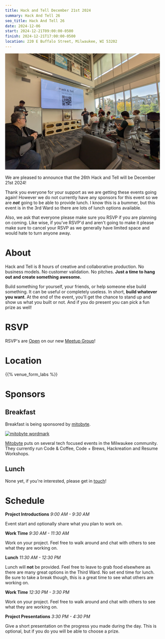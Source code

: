 ```yaml
---
title: Hack and Tell December 21st 2024
summary: Hack And Tell 26
seo_title: Hack And Tell 26
date: 2024-12-06
start: 2024-12-21T09:00:00-0500
finish: 2024-12-21T17:00:00-0500
location: 220 E Buffalo Street, Milwaukee, WI 53202
---
```


![Introductions](images/introductions.jpg)

We are pleased to announce that the 26th Hack and Tell will be December 21st
2024!

Thank you everyone for your support as we are getting these events going
again! However we do not currently have any sponsors for this event so we are
***not*** going to be able to provide lunch. I know this is a bummer, but this
event is in the 3rd Ward so there are lots of lunch options available.

Also, we ask that everyone please make sure you RSVP if you are planning on
coming. Like wise, if you've RSVP'd and aren't going to make it please make
sure to cancel your RSVP as we generally have limited space and would hate to
turn anyone away.

# About

Hack and Tell is 8 hours of creative and collaborative production. No business
models. No customer validation. No pitches. **Just a time to hang out and
create something awesome.**

Build something for yourself, your friends, or help someone else build
something. It can be useful or completely useless. In short, **build whatever
you want**. At the end of the event, you'll get the chance to stand up and show
us what you built or not. And if you do present you can pick a fun prize as
well!

# RSVP

RSVP's are [Open](https://www.meetup.com/hackandtell/events/304722314) on our
new [Meetup Group](https://www.meetup.com/hackandtell/)!

# Location

{{% venue_form_labs %}}

# Sponsors

## Breakfast

Breakfast is being sponsored by [mitobyte](https://mitobyte.com/).

[![mitobyte wordmark](/images/sponsors/mitobyte.png)](https://mitobyte.com/)

[Mitobyte](https://mitobyte.com/) puts on several tech focused events in the
Milwaukee community. They currently run Code & Coffee, Code + Brews,
Hackreation and Resume Workshops.

## Lunch

None yet, if you're interested, please get in [touch](/contact)!

# Schedule

**Project Introductions** *9:00 AM - 9:30 AM*

Event start and optionally share what you plan to work on.

**Work Time** *9:30 AM - 11:30 AM*

Work on your project. Feel free to walk around and chat with others to see
what they are working on.

**Lunch** *11:30 AM - 12:30 PM*

Lunch will **not** be provided. Feel free to leave to grab food elsewhere as
there are many great options in the Third Ward. No set end time for lunch. Be
sure to take a break though, this is a great time to see what others are
working on.

**Work Time** *12:30 PM - 3:30 PM*

Work on your project. Feel free to walk around and chat with others to see
what they are working on.

**Project Presentations** *3:30 PM - 4:30 PM*

Give a short presentation on the progress you made during the day. This is
optional, but if you do you will be able to choose a prize.

